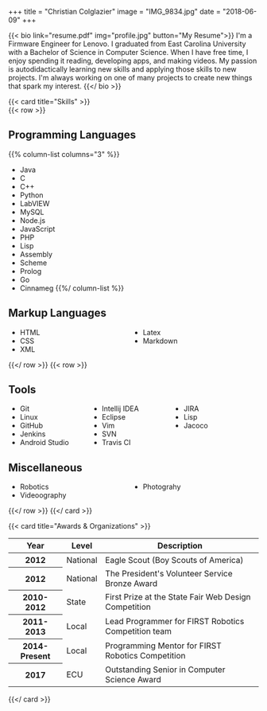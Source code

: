 +++
title = "Christian Colglazier"
image = "IMG_9834.jpg"
date = "2018-06-09"
+++

{{< bio link="resume.pdf" img="profile.jpg" button="My Resume">}}
I'm a Firmware Engineer for Lenovo. I graduated from East Carolina University with a Bachelor of Science in Computer Science. When I have free time, I enjoy spending it reading, developing apps, and making videos. My passion is autodidactically learning new skills and applying those skills to new projects. I'm always working on one of many projects to create new things that spark my interest.
{{</ bio >}}



{{< card title="Skills" >}}     
  {{< row >}}
    <div class="col-md-8 col-sm-8">
      <h2 class="h2-responsive">Programming Languages</h2>
{{% column-list columns="3" %}}
 * Java
 * C
 * C++
 * Python
 * LabVIEW
 * MySQL
 * Node.js
 * JavaScript
 * PHP
 * Lisp
 * Assembly
 * Scheme
 * Prolog
 * Go
 * Cinnameg
{{%/ column-list %}}
    </div>
    <div class="col-md-4 col-sm-4">
      <h2 class="h2-responsive">Markup Languages</h2>
      <ul style="column-count: 2">
        <li>HTML</li>
        <li>CSS</li>
        <li>XML</li>
        <li>Latex</li>
        <li>Markdown</li>
      </ul>
    </div>
  {{</ row >}}
  {{< row >}}
                <div class="col-md-8 col-sm-8">
                    <h2 class="h2-responsive">Tools</h2>
                    <ul style="column-count: 3">
                        <li>Git</li>
                        <li>Linux</li>
                        <li>GitHub</li>
                        <li>Jenkins</li>
                        <li>Android Studio</li>
                        <li>Intellij IDEA</li>
                        <li>Eclipse</li>
                        <li>Vim</li>
                        <li>SVN</li>
                        <li>Travis CI</li>
                        <li>JIRA</li>
                        <li>Lisp</li>
                        <li>Jacoco</li>
                    </ul>
                </div>
                <div class="col-md-4 col-sm-4">
                    <h2 class="h2-responsive">Miscellaneous</h2>
                    <ul style="column-count: 2">
                        <li>Robotics</li>
                        <li>Videoography</li>
                        <li>Photograhy</li>
                    </ul>
                </div>
  {{</ row >}}
{{</ card >}}

{{< card title="Awards & Organizations" >}}  
            <table class="table">
                <thead>
                    <tr>
                        <th>Year</th>
                        <th>Level</th>
                        <th>Description</th>
                    </tr>
                </thead>
                <tbody>
                    <tr>
                        <th scope="row">2012</th>
                        <td>National</td>
                        <td>Eagle Scout (Boy Scouts of America)</td>
                    </tr>
                    <tr>
                        <th scope="row">2012</th>
                        <td>National</td>
                        <td>The President's Volunteer Service Bronze Award</td>
                    </tr>
                    <tr>
                        <th scope="row">2010-2012</th>
                        <td>State</td>
                        <td>First Prize at the State Fair Web Design Competition</td>
                    </tr>
                    <tr>
                        <th scope="row">2011-2013</th>
                        <td>Local</td>
                        <td>Lead Programmer for FIRST Robotics Competition team</td>
                    </tr>
                    <tr>
                        <th scope="row">2014-Present</th>
                        <td>Local</td>
                        <td>Programming Mentor for FIRST Robotics Competition</td>
                    </tr>
                    <tr>
                        <th scope="row">2017</th>
                        <td>ECU</td>
                        <td>Outstanding Senior in Computer Science Award</td>
                    </tr>
                </tbody>
            </table>
{{</ card >}}
